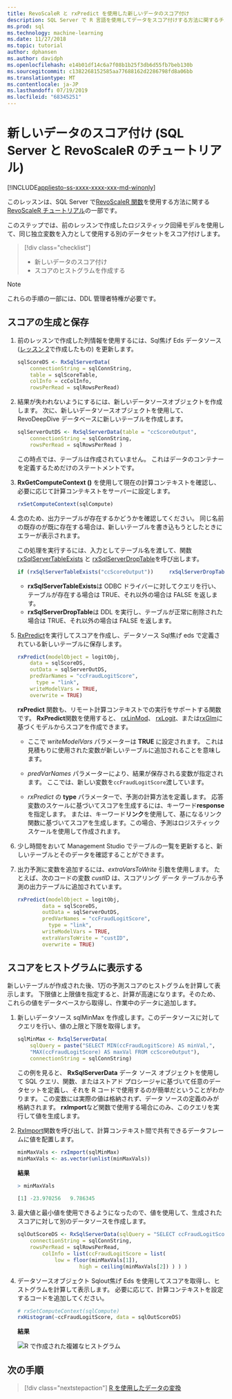 ```yaml
---
title: RevoScaleR と rxPredict を使用した新しいデータのスコア付け
description: SQL Server で R 言語を使用してデータをスコア付けする方法に関するチュートリアルチュートリアルです。
ms.prod: sql
ms.technology: machine-learning
ms.date: 11/27/2018
ms.topic: tutorial
author: dphansen
ms.author: davidph
ms.openlocfilehash: e14b01df14c6a7f08b1b25f3db6d55fb7beb130b
ms.sourcegitcommit: c1382268152585aa77688162d2286798fd8a06bb
ms.translationtype: MT
ms.contentlocale: ja-JP
ms.lasthandoff: 07/19/2019
ms.locfileid: "68345251"
---
```

# <a name="score-new-data-sql-server-and-revoscaler-tutorial"></a>新しいデータのスコア付け (SQL Server と RevoScaleR のチュートリアル)
[!INCLUDE[appliesto-ss-xxxx-xxxx-xxx-md-winonly](../../includes/appliesto-ss-xxxx-xxxx-xxx-md-winonly.md)]

このレッスンは、SQL Server で[RevoScaleR 関数](https://docs.microsoft.com/machine-learning-server/r-reference/revoscaler/revoscaler)を使用する方法に関する[RevoScaleR チュートリアル](deepdive-data-science-deep-dive-using-the-revoscaler-packages.md)の一部です。

このステップでは、前のレッスンで作成したロジスティック回帰モデルを使用して、同じ独立変数を入力として使用する別のデータセットをスコア付けします。

> [!div class="checklist"]
> * 新しいデータのスコア付け
> * スコアのヒストグラムを作成する

> [!NOTE]
> これらの手順の一部には、DDL 管理者特権が必要です。

## <a name="generate-and-save-scores"></a>スコアの生成と保存
  
1. 前のレッスンで作成した列情報を使用するには、Sql焦げ Eds データソース ([レッスン 2](deepdive-create-sql-server-data-objects-using-rxsqlserverdata.md)で作成したもの) を更新します。
  
    ```R
    sqlScoreDS <- RxSqlServerData(
        connectionString = sqlConnString,
        table = sqlScoreTable,
        colInfo = ccColInfo,
        rowsPerRead = sqlRowsPerRead)
    ```
  
2. 結果が失われないようにするには、新しいデータソースオブジェクトを作成します。 次に、新しいデータソースオブジェクトを使用して、RevoDeepDive データベースに新しいテーブルを作成します。
  
    ```R
    sqlServerOutDS <- RxSqlServerData(table = "ccScoreOutput",
        connectionString = sqlConnString,
        rowsPerRead = sqlRowsPerRead )
    ```
    この時点では、テーブルは作成されていません。 これはデータのコンテナーを定義するためだけのステートメントです。
     
3. **RxGetComputeContext ()** を使用して現在の計算コンテキストを確認し、必要に応じて計算コンテキストをサーバーに設定します。
  
    ```R
    rxSetComputeContext(sqlCompute)
    ```
  
4. 念のため、出力テーブルが存在するかどうかを確認してください。 同じ名前の既存のが既に存在する場合は、新しいテーブルを書き込もうとしたときにエラーが表示されます。
  
    この処理を実行するには、入力としてテーブル名を渡して、関数 [rxSqlServerTableExists](https://docs.microsoft.com/machine-learning-server/r-reference/revoscaler/rxsqlserverdroptable) と [rxSqlServerDropTable](https://docs.microsoft.com/machine-learning-server/r-reference/revoscaler/rxsqlserverdroptable)を呼び出します。
  
    ```R
    if (rxSqlServerTableExists("ccScoreOutput"))     rxSqlServerDropTable("ccScoreOutput")
    ```
  
    + **rxSqlServerTableExists**は ODBC ドライバーに対してクエリを行い、テーブルが存在する場合は TRUE、それ以外の場合は FALSE を返します。
    + **rxSqlServerDropTable**は DDL を実行し、テーブルが正常に削除された場合は TRUE、それ以外の場合は FALSE を返します。

5. [RxPredict](https://docs.microsoft.com/machine-learning-server/r-reference/revoscaler/rxpredict)を実行してスコアを作成し、データソース Sql焦げ eds で定義されている新しいテーブルに保存します。
  
    ```R
    rxPredict(modelObject = logitObj,
        data = sqlScoreDS,
        outData = sqlServerOutDS,
        predVarNames = "ccFraudLogitScore",
          type = "link",
        writeModelVars = TRUE,
        overwrite = TRUE)
    ```
  
    **rxPredict** 関数も、リモート計算コンテキストでの実行をサポートする関数です。 **RxPredict**関数を使用すると、 [rxLinMod](https://docs.microsoft.com/machine-learning-server/r-reference/revoscaler/rxlinmod)、 [rxLogit](https://docs.microsoft.com/machine-learning-server/r-reference/revoscaler/rxlogit)、または[rxGlm](https://docs.microsoft.com/machine-learning-server/r-reference/revoscaler/rxglm)に基づくモデルからスコアを作成できます。
  
    - ここで *writeModelVars* パラメーターは **TRUE** に設定されます。 これは見積もりに使用された変数が新しいテーブルに追加されることを意味します。
  
    - *predVarNames* パラメーターにより、結果が保存される変数が指定されます。 ここでは、新しい変数を`ccFraudLogitScore`渡しています。
  
    - *rxPredict* の **type** パラメーターで、予測の計算方法を定義します。 応答変数のスケールに基づいてスコアを生成するには、キーワード**response**を指定します。 または、キーワード**リンク**を使用して、基になるリンク関数に基づいてスコアを生成します。この場合、予測はロジスティックスケールを使用して作成されます。

6. 少し時間をおいて Management Studio でテーブルの一覧を更新すると、新しいテーブルとそのデータを確認することができます。

7. 出力予測に変数を追加するには、*extraVarsToWrite* 引数を使用します。  たとえば、次のコードの変数 *custID* は、スコアリング データ テーブルから予測の出力テーブルに追加されています。
  
    ```R
    rxPredict(modelObject = logitObj,
            data = sqlScoreDS,
            outData = sqlServerOutDS,
            predVarNames = "ccFraudLogitScore",
              type = "link",
            writeModelVars = TRUE,
            extraVarsToWrite = "custID",
            overwrite = TRUE)
    ```

## <a name="display-scores-in-a-histogram"></a>スコアをヒストグラムに表示する

新しいテーブルが作成された後、1万の予測スコアのヒストグラムを計算して表示します。 下限値と上限値を指定すると、計算が高速になります。そのため、これらの値をデータベースから取得し、作業中のデータに追加します。

1. 新しいデータソース sqlMinMax を作成します。このデータソースに対してクエリを行い、値の上限と下限を取得します。
  
    ```R
    sqlMinMax <- RxSqlServerData(
        sqlQuery = paste("SELECT MIN(ccFraudLogitScore) AS minVal,",
        "MAX(ccFraudLogitScore) AS maxVal FROM ccScoreOutput"),
        connectionString = sqlConnString)
    ```

     この例を見ると、 **RxSqlServerData** データ ソース オブジェクトを使用して SQL クエリ、関数、またはストアド プロシージャに基づいて任意のデータセットを定義し、それを R コードで使用するのが簡単だということがわかります。 この変数には実際の値は格納されず、データ ソースの定義のみが格納されます。 **rxImport**など関数で使用する場合にのみ、このクエリを実行して値を生成します。
      
2. [RxImport](https://docs.microsoft.com/machine-learning-server/r-reference/revoscaler/rximport)関数を呼び出して、計算コンテキスト間で共有できるデータフレームに値を配置します。
  
    ```R
    minMaxVals <- rxImport(sqlMinMax)
    minMaxVals <- as.vector(unlist(minMaxVals))
    ```

    **結果**
     
    ```R
    > minMaxVals
     
    [1] -23.970256   9.786345
    ```

3. 最大値と最小値を使用できるようになったので、値を使用して、生成されたスコアに対して別のデータソースを作成します。
  
    ```R
    sqlOutScoreDS <- RxSqlServerData(sqlQuery = "SELECT ccFraudLogitScore FROM ccScoreOutput",
        connectionString = sqlConnString,
        rowsPerRead = sqlRowsPerRead,
            colInfo = list(ccFraudLogitScore = list(
                low = floor(minMaxVals[1]),
                        high = ceiling(minMaxVals[2]) ) ) )
    ```

4. データソースオブジェクト Sqlout焦げ Eds を使用してスコアを取得し、ヒストグラムを計算して表示します。 必要に応じて、計算コンテキストを設定するコードを追加してください。
  
    ```R
    # rxSetComputeContext(sqlCompute)
    rxHistogram(~ccFraudLogitScore, data = sqlOutScoreDS)
    ```
  
    **結果**
  
    ![R で作成された複雑なヒストグラム](media/rsql-sue-complex-histogram.png "R で作成された複雑なヒストグラム")
  
## <a name="next-steps"></a>次の手順

> [!div class="nextstepaction"]
> [R を使用したデータの変換](../../advanced-analytics/tutorials/deepdive-transform-data-using-r.md)